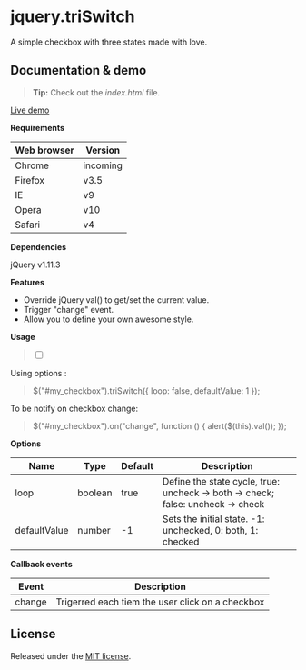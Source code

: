 # jquery.triSwitch

A simple checkbox with three states made with love.


## Documentation & demo

> **Tip:** Check out the *index.html* file.

[Live demo](http://acuisinier.com/Projects/jquery.triSwitch/Demo)



**Requirements**

Web browser | Version
-------- | ---
Chrome | incoming
Firefox | v3.5
IE | v9
Opera | v10
Safari | v4


**Dependencies**

jQuery v1.11.3


**Features**

- Override jQuery val() to get/set the current value.
- Trigger "change" event.
- Allow you to define your own awesome style.


**Usage**

> <input type="checkbox" id="my_checkbox" />
> 
> <script>
>     $(function() {
> 
>         // Initialize the plugin
>         $("#my_checkbox").triSwitch();
> 
>     });
> </script>
	
Using options :
	
> $("#my_checkbox").triSwitch({ 
>     loop: false, 
>     defaultValue:  1 
> });
	
To be notify on checkbox change:
	
> $("#my_checkbox").on("change", function () {
>     alert($(this).val());
> });
	
	
	
**Options**

Name | Type | Default | Description
--- | --- | --- | ---
loop | boolean | true | Define the state cycle, true: uncheck -> both -> check; false: uncheck -> check
defaultValue | number | -1 | Sets the initial state. -1: unchecked, 0: both, 1: checked



**Callback events**

Event | Description
--- | ---
change | Trigerred each tiem the user click on a checkbox



## License

Released under the [MIT license](http://www.opensource.org/licenses/MIT).